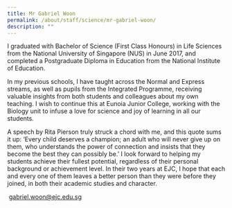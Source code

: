 ```yaml
---
title: Mr Gabriel Woon
permalink: /about/staff/science/mr-gabriel-woon/
description: ""
---
```


I graduated with Bachelor of Science (First Class Honours) in Life Sciences from the National University of Singapore (NUS) in June 2017, and completed a Postgraduate Diploma in Education from the National Institute of Education.

In my previous schools, I have taught across the Normal and Express streams, as well as pupils from the Integrated Programme, receiving valuable insights from both students and colleagues about my own teaching. I wish to continue this at Eunoia Junior College, working with the Biology unit to infuse a love for science and joy of learning in all our students.

A speech by Rita Pierson truly struck a chord with me, and this quote sums it up: ‘Every child deserves a champion; an adult who will never give up on them, who understands the power of connection and insists that they become the best they can possibly be.’ I look forward to helping my students achieve their fullest potential, regardless of their personal background or achievement level. In their two years at EJC, I hope that each and every one of them leaves a better person than they were before they joined, in both their academic studies and character.

 [gabriel.woon@ejc.edu.sg](mailto:gabriel.woon@ejc.edu.sg)